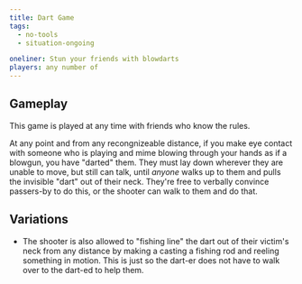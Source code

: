 ```yaml
---
title: Dart Game
tags:
  - no-tools
  - situation-ongoing

oneliner: Stun your friends with blowdarts
players: any number of
---
```

## Gameplay
This game is played at any time with friends who know the rules.

At any point and from any recongnizeable distance, if you make eye contact with someone who is playing and mime blowing through your hands as if a blowgun, you have "darted" them. They must lay down wherever they are unable to move, but still can talk, until _anyone_ walks up to them and pulls the invisible "dart" out of their neck. They're free to verbally convince passers-by to do this, or the shooter can walk to them and do that.

## Variations
* The shooter is also allowed to "fishing line" the dart out of their victim's neck from any distance by making a casting a fishing rod and reeling something in motion. This is just so the dart-er does not have to walk over to the dart-ed to help them.
